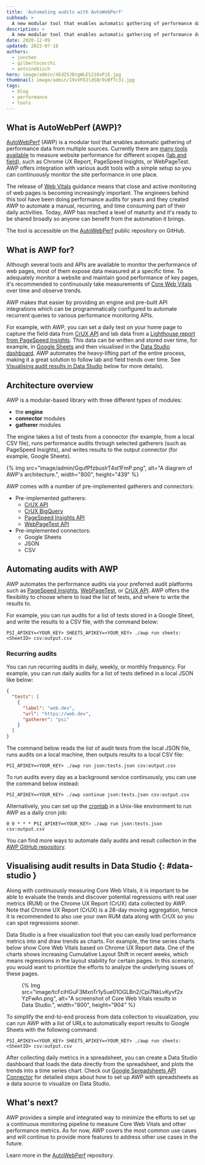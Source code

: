 ```yaml
---
title: 'Automating audits with AutoWebPerf'
subhead: >
  A new modular tool that enables automatic gathering of performance data from multiple sources.
description: >
  A new modular tool that enables automatic gathering of performance data from multiple sources.
date: 2020-12-09
updated: 2022-07-18
authors:
  - jonchen
  - gilbertococchi
  - antoinebisch
hero: image/admin/XEdZ5JBzgWLES21OvPjE.jpg
thumbnail: image/admin/I9vVFD2ldSQc9vBfTc3i.jpg
tags:
  - blog
  - performance
  - tools
---
```


## What is AutoWebPerf (AWP)?

[AutoWebPerf](https://github.com/GoogleChromeLabs/AutoWebPerf) (AWP) is a
modular tool that enables automatic gathering of performance data from multiple
sources. Currently there are [many tools
available](/vitals-tools/) to measure website performance for
different scopes ([lab and
field](/how-to-measure-speed/#lab-data-vs-field-data)), such as
Chrome UX Report, PageSpeed Insights, or WebPageTest. AWP offers integration
with various audit tools with a simple setup so you can continuously monitor the
site performance in one place.

The release of [Web Vitals](/vitals/) guidance means that close
and active monitoring of web pages is becoming increasingly important. The
engineers behind this tool have been doing performance audits for years and they
created AWP to automate a manual, recurring, and time consuming part of their
daily activities. Today, AWP has reached a level of maturity and it's ready to
be shared broadly so anyone can benefit from the automation it brings.

The tool is accessible on the
[AutoWebPerf](https://github.com/GoogleChromeLabs/AutoWebPerf) public repository
on GitHub.

## What is AWP for?

Although several tools and APIs are available to monitor the performance of web
pages, most of them expose data measured at a specific time. To adequately
monitor a website and maintain good performance of key pages, it's recommended
to continuously take measurements of [Core Web
Vitals](/vitals/#core-web-vitals) over time and observe trends.

AWP makes that easier by providing an engine and pre-built API integrations
which can be programmatically configured to automate recurrent queries to
various performance monitoring APIs.

For example, with AWP, you can set a daily test on your home page to capture the
field data from [CrUX API](/chrome-ux-report-api/) and lab data
from a
[Lighthouse report from PageSpeed Insights](https://pagespeed.web.dev/).
This data can be written and stored over time, for example, in [Google
Sheets](https://www.google.co.uk/sheets/about/) and then visualised in the
[Data Studio dashboard](https://datastudio.google.com/c/u/0/navigation/reporting).
AWP automates the heavy-lifting part of the entire process, making it a great
solution to follow lab and field trends over time. See [Visualising audit
results in Data Studio](#data-studio) below for more details).

## Architecture overview

AWP is a modular-based library with three different types of modules:

* the **engine**
* **connector** modules
* **gatherer** modules

The engine takes a list of tests from a connector (for example, from a
local CSV file), runs performance audits through selected gatherers (such as
PageSpeed Insights), and writes results to the output connector (for example,
Google Sheets).

{% Img src="image/admin/GqufPfzbuslrT4st1FmP.png", alt="A diagram of AWP's architecture.", width="800", height="439" %}

AWP comes with a number of pre-implemented gatherers and connectors:

* Pre-implemented gatherers:
  * [CrUX API](/chrome-ux-report-api/)
  * [CrUX BigQuery](/chrome-ux-report-bigquery/)
  * [PageSpeed Insights API](https://developers.google.com/speed/docs/insights/v5/get-started)
  * [WebPageTest API](https://www.webpagetest.org/getkey.php)
* Pre-implemented connectors:
  * Google Sheets
  * JSON
  * CSV

## Automating audits with AWP

AWP automates the performance audits via your preferred audit platforms such as
[PageSpeed Insights](https://pagespeed.web.dev/),
[WebPageTest](https://webpagetest.org/), or
[CrUX API](https://developer.chrome.com/docs/crux/api/).
AWP offers the flexibility to choose where to load the list of tests, and where
to write the results to.

For example, you can run audits for a list of tests stored in a Google Sheet,
and write the results to a CSV file, with the command below:

```shell
PSI_APIKEY=<YOUR_KEY> SHEETS_APIKEY=<YOUR_KEY> ./awp run sheets:<SheetID> csv:output.csv
```

### Recurring audits

You can run recurring audits in daily, weekly, or monthly frequency. For
example, you can run daily audits for a list of tests defined in a local JSON
like below:

```json
{
  "tests": [
    {
      "label": "web.dev",
      "url": "https://web.dev",
      "gatherer": "psi"
    }
  ]
}
```

The command below reads the list of audit tests from the local JSON file, runs
audits on a local machine, then outputs results to a local CSV file:

```shell
PSI_APIKEY=<YOUR_KEY> ./awp run json:tests.json csv:output.csv
```

To run audits every day as a background service continuously, you can use the
command below instead:

```shell
PSI_APIKEY=<YOUR_KEY> ./awp continue json:tests.json csv:output.csv
```

Alternatively, you can set up the
[crontab](https://www.geeksforgeeks.org/how-to-setup-cron-jobs-in-ubuntu/) in a
Unix-like environment to run AWP as a daily cron job:

```shell
0 0 * * * PSI_APIKEY=<YOUR_KEY> ./awp run json:tests.json csv:output.csv
```

You can find more ways to automate daily audits and result collection in the
[AWP GitHub repository](https://github.com/GoogleChromeLabs/AutoWebPerf).

## Visualising audit results in Data Studio {: #data-studio }

Along with continuously measuring Core Web Vitals, it is important to be able to
evaluate the trends and discover potential regressions with real user metrics
(RUM) or the Chrome UX Report (CrUX) data collected by AWP. Note that
Chrome UX Report (CrUX) is a 28-day moving aggregation, hence it is recommended
to also use your own RUM data along with CrUX so you can spot regressions
sooner.

Data Studio is a free visualization tool that you can easily load performance
metrics into and draw trends as charts. For example, the time series charts
below show Core Web Vitals based on Chrome UX Report data. One of the charts
shows increasing Cumulative Layout Shift in recent weeks, which means
regressions in the layout stability for certain pages. In this scenario, you
would want to prioritize the efforts to analyze the underlying issues of these
pages.

<figure>
  {% Img src="image/tcFciHGuF3MxnTr1y5ue01OGLBn2/Cpi7NkLvKyvf2xYzFwAn.png", alt="A screenshot of Core Web Vitals results in Data Studio.", width="800", height="904" %}
</figure>

To simplify the end-to-end process from data collection to visualization, you
can run AWP with a list of URLs to automatically export results to Google Sheets
with the following command:

```shell
PSI_APIKEY=<YOUR_KEY> SHEETS_APIKEY=<YOUR_KEY> ./awp run sheets:<SheetID> csv:output.csv
```

After collecting daily metrics in a spreadsheet, you can create a Data Studio
dashboard that loads the data directly from the spreadsheet, and plots the
trends into a time series chart. Check out [Google Spreadsheets API
Connector](https://github.com/GoogleChromeLabs/AutoWebPerf/blob/stable/docs/sheets-connector.md)
for detailed steps about how to set up AWP with spreadsheets as a data source to
visualize on Data Studio.

## What's next?

AWP provides a simple and integrated way to minimize the efforts to set up a
continuous monitoring pipeline to measure Core Web Vitals and other performance
metrics. As for now, AWP covers the most common use cases and will continue to
provide more features to address other use cases in the future.

Learn more in the [AutoWebPerf](https://github.com/GoogleChromeLabs/AutoWebPerf) repository.
